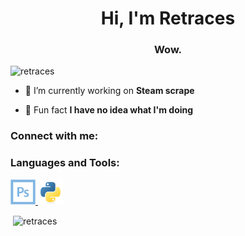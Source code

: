 <h1 align="center">Hi, I'm Retraces</h1>
<h3 align="center">Wow.</h3>

<p align="left"> <img src="https://komarev.com/ghpvc/?username=retraces&label=Profile%20views&color=98fc98&style=flat-square" alt="retraces" /> </p>

- 🔭 I’m currently working on **Steam scrape**

- 🧠 Fun fact **I have no idea what I'm doing**

<h3 align="left">Connect with me:</h3>
<p align="left">
</p>

<h3 align="left">Languages and Tools:</h3>
<p align="left"> <a href="https://www.photoshop.com/en" target="_blank" rel="noreferrer"> <img src="https://raw.githubusercontent.com/devicons/devicon/master/icons/photoshop/photoshop-line.svg" alt="photoshop" width="40" height="40"/> </a> <a href="https://www.python.org" target="_blank" rel="noreferrer"> <img src="https://raw.githubusercontent.com/devicons/devicon/master/icons/python/python-original.svg" alt="python" width="40" height="40"/> </a> </p>

<p>&nbsp;<img align="center" src="https://github-readme-stats.vercel.app/api?username=retraces&show_icons=true&locale=en" alt="retraces" /></p>
